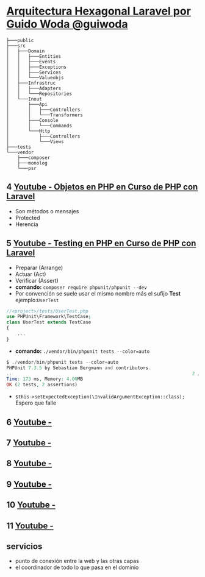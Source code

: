 # [Arquitectura Hexagonal Laravel por Guido Woda @guiwoda](https://www.youtube.com/watch?v=mOKh7n_Ycgk&index=1&list=PLHseQfu4Nn9fHNcLfF_ZP6noF24xtMtAf)

```ssh
├───public
├───src
│   ├───Domain
│   │   ├───Entities
│   │   ├───Events
│   │   ├───Exceptions
│   │   ├───Services
│   │   └───Valueobjs
│   ├───Infrastruc
│   │   ├───Adapters
│   │   └───Repositories
│   └───Inout
│       ├───Api
│       │   ├───Controllers
│       │   └───Transformers
│       ├───Console
│       │   └───Commands
│       └───Http
│           ├───Controllers
│           └───Views
├───tests
└───vendor
    ├───composer
    ├───monolog
    └───psr
```

## 4 [Youtube - Objetos en PHP en Curso de PHP con Laravel](https://www.youtube.com/watch?v=B7cmT86TIag&list=PLHseQfu4Nn9fHNcLfF_ZP6noF24xtMtAf&index=3)
- Son métodos o mensajes
- Protected 
- Herencia

## 5 [Youtube - Testing en PHP en Curso de PHP con Laravel](https://youtu.be/ZDEQQFx6HI4?list=PLHseQfu4Nn9fHNcLfF_ZP6noF24xtMtAf&t=9)
- Preparar (Arrange)
- Actuar (Act)
- Verificar (Assert)
- **comando:** `composer require phpunit/phpunit --dev`
- Por convención se suele usar el mismo nombre más el sufijo **Test** ejemplo:`UserTest`
```php
//<project>/tests/UserTest.php
use PHPUnit\Framework\TestCase;
class UserTest extends TestCase
{
    ...
}
```
- **comando:** `./vendor/bin/phpunit tests --color=auto`
```php
$ ./vendor/bin/phpunit tests --color=auto
PHPUnit 7.3.5 by Sebastian Bergmann and contributors.
..                                                                  2 / 2 (100%)
Time: 173 ms, Memory: 4.00MB
OK (2 tests, 2 assertions)
```
- `$this->setExpectedException(\InvalidArgumentException::class);` Espero que falle 

## 6 [Youtube - ]()
## 7 [Youtube - ]()
## 8 [Youtube - ]()
## 9 [Youtube - ]()
## 10 [Youtube - ]()
## 11 [Youtube - ]()



## servicios
- punto de conexión entre la web y las otras capas
- el coordinador de todo lo que pasa en el dominio
